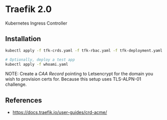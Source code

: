 # Traefik 2.0

Kubernetes Ingress Controller

## Installation

```bash
kubectl apply -f tfk-crds.yaml -f tfk-rbac.yaml -f tfk-deployment.yaml

# Optionally, deploy a test app
kubectl apply -f whoami.yaml
```

NOTE:
Create a *CAA Record* pointing to Letsencrypt for the domain you wish to provision certs for. Because this setup uses TLS-ALPN-01 challenge.

## References

- https://docs.traefik.io/user-guides/crd-acme/
